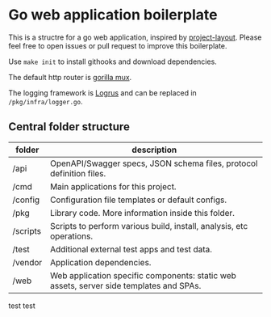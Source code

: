 # Go web application boilerplate

This is a structre for a go web application, inspired by [project-layout](https://github.com/golang-standards/project-layout). Please feel free to open issues or pull request to improve this boilerplate.

Use `make init` to install githooks and download dependencies.

The default http router is [gorilla mux](https://github.com/gorilla/mux).

The logging framework is [Logrus](https://github.com/sirupsen/logrus) and can be replaced in `/pkg/infra/logger.go`.

## Central folder structure

| folder | description |
| ------- | ----------- |
| /api | OpenAPI/Swagger specs, JSON schema files, protocol definition files. |
| /cmd | Main applications for this project. |
| /config | Configuration file templates or default configs. |
| /pkg | Library code. More information inside this folder. |
| /scripts | Scripts to perform various build, install, analysis, etc operations. |
| /test | Additional external test apps and test data. |
| /vendor | Application dependencies. |
| /web | Web application specific components: static web assets, server side templates and SPAs. |


test test
